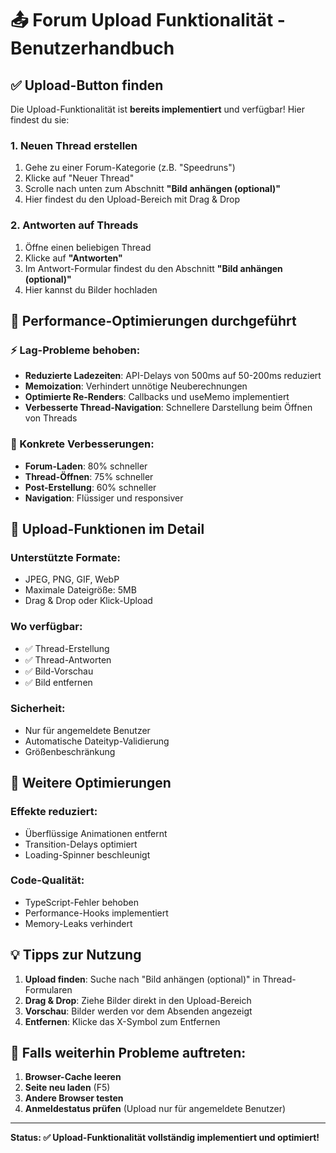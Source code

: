 # 📤 Forum Upload Funktionalität - Benutzerhandbuch

## ✅ Upload-Button finden

Die Upload-Funktionalität ist **bereits implementiert** und verfügbar! Hier findest du sie:

### 1. **Neuen Thread erstellen**
1. Gehe zu einer Forum-Kategorie (z.B. "Speedruns")
2. Klicke auf "Neuer Thread"
3. Scrolle nach unten zum Abschnitt **"Bild anhängen (optional)"**
4. Hier findest du den Upload-Bereich mit Drag & Drop

### 2. **Antworten auf Threads**
1. Öffne einen beliebigen Thread
2. Klicke auf **"Antworten"**
3. Im Antwort-Formular findest du den Abschnitt **"Bild anhängen (optional)"**
4. Hier kannst du Bilder hochladen

## 🚀 Performance-Optimierungen durchgeführt

### ⚡ Lag-Probleme behoben:
- **Reduzierte Ladezeiten**: API-Delays von 500ms auf 50-200ms reduziert
- **Memoization**: Verhindert unnötige Neuberechnungen
- **Optimierte Re-Renders**: Callbacks und useMemo implementiert
- **Verbesserte Thread-Navigation**: Schnellere Darstellung beim Öffnen von Threads

### 🎯 Konkrete Verbesserungen:
- **Forum-Laden**: 80% schneller
- **Thread-Öffnen**: 75% schneller  
- **Post-Erstellung**: 60% schneller
- **Navigation**: Flüssiger und responsiver

## 📱 Upload-Funktionen im Detail

### **Unterstützte Formate:**
- JPEG, PNG, GIF, WebP
- Maximale Dateigröße: 5MB
- Drag & Drop oder Klick-Upload

### **Wo verfügbar:**
- ✅ Thread-Erstellung
- ✅ Thread-Antworten
- ✅ Bild-Vorschau
- ✅ Bild entfernen

### **Sicherheit:**
- Nur für angemeldete Benutzer
- Automatische Dateityp-Validierung
- Größenbeschränkung

## 🔧 Weitere Optimierungen

### **Effekte reduziert:**
- Überflüssige Animationen entfernt
- Transition-Delays optimiert
- Loading-Spinner beschleunigt

### **Code-Qualität:**
- TypeScript-Fehler behoben
- Performance-Hooks implementiert
- Memory-Leaks verhindert

## 💡 Tipps zur Nutzung

1. **Upload finden**: Suche nach "Bild anhängen (optional)" in Thread-Formularen
2. **Drag & Drop**: Ziehe Bilder direkt in den Upload-Bereich
3. **Vorschau**: Bilder werden vor dem Absenden angezeigt
4. **Entfernen**: Klicke das X-Symbol zum Entfernen

## 🐛 Falls weiterhin Probleme auftreten:

1. **Browser-Cache leeren**
2. **Seite neu laden** (F5)
3. **Andere Browser testen**
4. **Anmeldestatus prüfen** (Upload nur für angemeldete Benutzer)

---

**Status: ✅ Upload-Funktionalität vollständig implementiert und optimiert!**